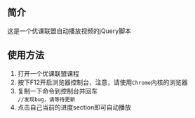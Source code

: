 ## 简介
这是一个优课联盟自动播放视频的jQuery脚本

## 使用方法
1. 打开一个优课联盟课程
1. 按下F12开启浏览器控制台，注意，请使用`Chrome`内核的浏览器
1. 复制一下命令到控制台并回车  
`//发现bug，请等待更新`
1. 点击自己当前的进度section即可自动播放
